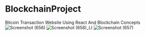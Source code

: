 # BlockchainProject
Bitcoin Transaction Website Using React And Blockchain Concepts
![Screenshot (656)](https://user-images.githubusercontent.com/83382873/207936784-8785cce4-ccbd-4a5a-a565-b740709d2a73.png)
![Screenshot (658)_LI](https://user-images.githubusercontent.com/83382873/207937436-3977393f-fc62-4741-ab7a-1ec8ede4c04e.jpg)
![Screenshot (657)](https://user-images.githubusercontent.com/83382873/207937903-395c21f0-e03e-4fb5-9475-850a8b7b4772.png)

